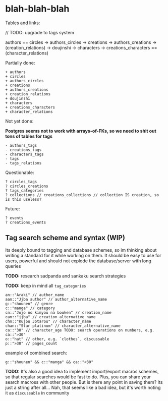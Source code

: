 # blah-blah-blah

Tables and links:

// TODO: upgrade to tags system

authors == circles -> authors_circles -> creations -> authors_creations -> (creation_relations) -> doujinshi -> characters -> creations_characters == (character_relations)

Partially done:

```text
+ authors
+ circles
+ authors_circles
+ creations
+ authors_creations
+ creation_relations
+ doujinshi
+ characters
+ creations_characters
+ character_relations
```

Not yet done:

**Postgres seems not to work with arrays-of-FKs, so we need to shit out tons of tables for tags**

```text
- authors_tags
- creations_tags
- characters_tags
- tags
- tags_relations
```

Questionable:

```text
? circles_tags
? circles_creations
? tags_categories
? collections // creations_collections // collection IS creation, so is this useless?
```

Future:

```text
? events
? creations_events
```

## Tag search scheme and syntax (WIP)

Its deeply bound to tagging and database schemes, so im thinking about writing a standard for it while working on them. It should be easy to use for users, powerful and should not explode the database/server with long queries

**TODO:** research sadpanda and sankaku search strategies

**TODO:** keep in mind all `tag_categories`

```text
an::"Araki" // author_name
aan::"Jjba author" // author_alternative_name
g::"shounen" // genre
c::"manga" // category
cn::"Jojo no kimyou na bouken" // creation_name
can::"jjba" // creation_alternative_name
chn::"Kujou Jotarou" // character_name
chan::"Star platinum" // character_alternative_name
ca::"30" // character_age TODO: search operations on numbers, e.g. ca::">30"
o::"hat" // other, e.g. `clothes`, discussable
p::">30" // pages_count
```

example of combined search:

```text
g::"shounen" && c::"manga" && ca::"<30"
```

**TODO:** It's also a good idea to implement import/export macros schemes, so that regular searches would be fast to do. Plus, you can share your search macross with other people. But is there any point in saving them? Its just a string after all... Nah, that seems like a bad idea, but it's worth noting it as `discussable` in community

